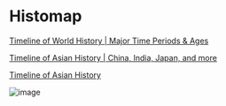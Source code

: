# Histomap

[Timeline of World History | Major Time Periods & Ages](https://www.youtube.com/watch?v=__BaaMfiD0Q)

[Timeline of Asian History | China, India, Japan, and more](https://www.youtube.com/watch?v=uPjyL-uxK9I)

[Timeline of Asian History](https://youtu.be/vHvGc2RVGNg)

![image](media/Histomap-image1.jpg)
